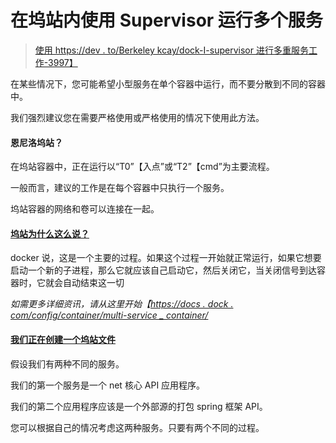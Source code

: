 # 在坞站内使用 Supervisor 运行多个服务

> [使用 https://dev . to/Berkeley kcay/dock-I-supervisor 进行多重服务工作-3997】](https://dev.to/berkayakcay/docker-i-cerisinde-supervisor-kullanarak-birden-fazla-servis-calistirmak-3997)

在某些情况下，您可能希望小型服务在单个容器中运行，而不要分散到不同的容器中。

我们强烈建议您在需要严格使用或严格使用的情况下使用此方法。

#### [](#docker-ne-%C3%B6neriyor)恩尼洛坞站？

在坞站容器中，正在运行以“T0”【入点”或“T2”【cmd”为主要流程。

一般而言，建议的工作是在每个容器中只执行一个服务。

坞站容器的网络和卷可以连接在一起。

#### [**坞站为什么这么说？**](#docker-neden-b%C3%B6yle-s%C3%B6yl%C3%BCyor)

docker 说，这是一个主要的过程。如果这个过程一开始就正常运行，如果它想要启动一个新的子进程，那么它就应该自己启动它，然后关闭它，当关闭信号到达容器时，它就会自动结束这一切

*如需更多详细资讯，请从这里开始【[*https://docs . dock . com/config/container/multi-service _ container/*](https://docs.docker.com/config/containers/multi-service_container/)*

#### [我们正在创建一个坞站文件](#dockerfile-olu%C5%9Fturuyoruz)

假设我们有两种不同的服务。

我们的第一个服务是一个 net 核心 API 应用程序。

我们的第二个应用程序应该是一个外部源的打包 spring 框架 API。

您可以根据自己的情况考虑这两种服务。只要有两个不同的过程。